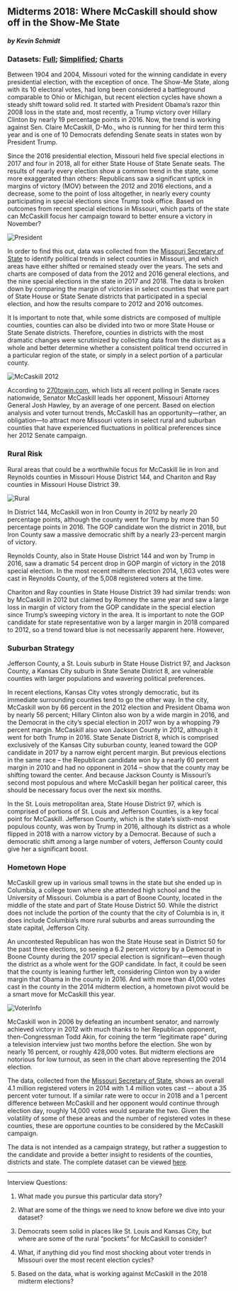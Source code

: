 
## Midterms 2018: Where McCaskill should show off in the Show-Me State 

#### _by Kevin Schmidt_

### Datasets: [Full](https://docs.google.com/spreadsheets/d/1zygBbaS3_g6niCUaA9YCr0Zi1RCd_Eptm8yw7m8nZvg/edit#gid=0); [Simplified](https://docs.google.com/spreadsheets/d/1KPVKpoQ646a7oxGgEFDeSg9b_4oXj0ilubyyk3WRM_c/edit#gid=0); [Charts](https://docs.google.com/spreadsheets/d/1yPrwnB6JpBe14nwa8WxPoWqjOSjIkTvECRJrLy1h-X8/edit#gid=0)

Between 1904 and 2004, Missouri voted for the winning candidate in every presidential election, with the exception of once. The Show-Me State, along with its 10 electoral votes, had long been considered a battleground comparable to Ohio or Michigan, but recent election cycles have shown a steady shift toward solid red. It started with President Obama’s razor thin 2008 loss in the state and, most recently, a Trump victory over Hillary Clinton by nearly 19 percentage points in 2016. Now, the trend is working against Sen. Claire McCaskill, D-Mo., who is running for her third term this year and is one of 10 Democrats defending Senate seats in states won by President Trump.

Since the 2016 presidential election, Missouri held five special elections in 2017 and four in 2018, all for either State House of State Senate seats. The results of nearly every election show a common trend in the state, some more exaggerated than others: Republicans saw a significant uptick in margins of victory (MOV) between the 2012 and 2016 elections, and a decrease, some to the point of loss altogether, in nearly every county participating in special elections since Trump took office. Based on outcomes from recent special elections in Missouri, which parts of the state can McCaskill focus her campaign toward to better ensure a victory in November?

![President](https://github.com/kevinschmidt2018/digitalframeworks/blob/master/President.png)

In order to find this out, data was collected from the [Missouri Secretary of State](http://enrarchives.sos.mo.gov/enrnet/default.aspx) to identify political trends in select counties in Missouri, and which areas have either shifted or remained steady over the years. The sets and charts are composed of data from the 2012 and 2016 general elections, and the nine special elections in the state in 2017 and 2018. The data is broken down by comparing the margin of victories in select counties that were part of State House or State Senate districts that participated in a special election, and how the results compare to 2012 and 2016 outcomes. 

It Is important to note that, while some districts are composed of multiple counties, counties can also be divided into two or more State House or State Senate districts. Therefore, counties in districts with the most dramatic changes were scrutinized by collecting data from the district as a whole and better determine whether a consistent political trend occurred in a particular region of the state, or simply in a select portion of a particular county. 

![McCaskill 2012](https://github.com/kevinschmidt2018/digitalframeworks/blob/master/McCaskill.png)

According to [270towin.com](https://www.270towin.com/2018-senate-polls/missouri/), which lists all recent polling in Senate races nationwide, Senator McCaskill leads her opponent, Missouri Attorney General Josh Hawley, by an average of one percent. Based on election analysis and voter turnout trends, McCaskill has an opportunity—rather, an obligation—to attract more Missouri voters in select rural and suburban counties that have experienced fluctuations in political preferences since her 2012 Senate campaign. 

### Rural Risk

Rural areas that could be a worthwhile focus for McCaskill lie in Iron and Reynolds counties in Missouri House District 144, and Chariton and Ray counties in Missouri House District 39.

![Rural](https://github.com/kevinschmidt2018/digitalframeworks/blob/master/2016_18.png)

In District 144, McCaskill won in Iron County in 2012 by nearly 20 percentage points, although the county went for Trump by more than 50 percentage points in 2016. The GOP candidate won the district in 2018, but Iron County saw a massive democratic shift by a nearly 23-percent margin of victory. 

Reynolds County, also in State House District 144 and won by Trump in 2016, saw a dramatic 54 percent drop in GOP margin of victory in the 2018 special election. In the most recent midterm election 2014, 1,603 votes were cast in Reynolds County, of the 5,008 registered voters at the time. 

Chariton and Ray counties in State House District 39 had similar trends: won by McCaskill in 2012 but claimed by Romney the same year and saw a large loss in margin of victory from the GOP candidate in the special election since Trump’s sweeping victory in the area. It is important to note the GOP candidate for state representative won by a larger margin in 2018 compared to 2012, so a trend toward blue is not necessarily apparent here. However, 

### Suburban Strategy

Jefferson County, a St. Louis suburb in State House District 97, and Jackson County, a Kansas City suburb in State Senate District 8, are vulnerable counties with larger populations and wavering political preferences. 

In recent elections, Kansas City votes strongly democratic, but its immediate surrounding counties tend to go the other way. In the city, McCaskill won by 66 percent in the 2012 election and President Obama won by nearly 56 percent; Hillary Clinton also won by a wide margin in 2016, and the Democrat in the city’s special election in 2017 won by a whopping 79 percent margin. McCaskill also won Jackson County in 2012, although it went for both Trump in 2016. State Senate District 8, which is comprised exclusively of the Kansas City suburban county, leaned toward the GOP candidate in 2017 by a narrow eight percent margin. But previous elections in the same race – the Republican candidate won by a nearly 60 percent margin in 2010 and had no opponent in 2014 – show that the county may be shifting toward the center. And because Jackson County is Missouri’s second most populous and where McCaskill began her political career, this should be necessary focus over the next six months. 

In the St. Louis metropolitan area, State House District 97, which is comprised of portions of St. Louis and Jefferson Counties, is a key focal point for McCaskill. Jefferson County, which is the state’s sixth-most populous county, was won by Trump in 2016, although its district as a whole flipped in 2018 with a narrow victory by a Democrat. Because of such a democratic shift among a large number of voters, Jefferson County could give her a significant boost. 

### Hometown Hope

McCaskill grew up in various small towns in the state but she ended up in Columbia, a college town where she attended high school and the University of Missouri. Columbia is a part of Boone County, located in the middle of the state and part of State House District 50. While the district does not include the portion of the county that the city of Columbia is in, it does include Columbia’s more rural suburbs and areas surrounding the state capital, Jefferson City. 

An uncontested Republican has won the State House seat in District 50 for the past three elections, so seeing a 6.2 percent victory by a Democrat in Boone County during the 2017 special election is significant—even though the district as a whole went for the GOP candidate. In fact, it could be seen that the county is leaning further left, considering Clinton won by a wider margin that Obama in the county in 2016. And with more than 41,000 votes cast in the county in the 2014 midterm election, a hometown pivot would be a smart move for McCaskill this year. 

![VoterInfo](https://github.com/kevinschmidt2018/digitalframeworks/blob/master/VoterInfo.png)

McCaskill won in 2006 by defeating an incumbent senator, and narrowly achieved victory in 2012 with much thanks to her Republican opponent, then-Congressman Todd Akin, for coining the term “legitimate rape” during a television interview just two months before the election. She won by nearly 16 percent, or roughly 428,000 votes. But midterm elections are notorious for low turnout, as seen in the chart above representing the 2014 election. 

The data, collected from the [Missouri Secretary of State](https://www.sos.mo.gov/CMSImages/ElectionResultsStatistics/ActualVoterTurnout-General2014forweb.pdf), shows an overall 4.1 million registered voters in 2014 with 1.4 million votes cast -- about a 35 percent voter turnout.  If a similar rate were to occur in 2018 and a 1 percent difference between McCaskill and her opponent would continue through election day, roughly 14,000 votes would separate the two. Given the volatility of some of these areas and the number of registered votes in these counties, these are opportune counties to be considered by the McCaskill campaign. 

The data is not intended as a campaign strategy, but rather a suggestion to the candidate and provide a better insight to residents of the counties, districts and state. The complete dataset can be viewed [here](https://docs.google.com/spreadsheets/d/1zygBbaS3_g6niCUaA9YCr0Zi1RCd_Eptm8yw7m8nZvg/edit#gid=0).
______________________________________________________________________________________________________________________________

Interview Questions:

1) What made you pursue this particular data story?

2) What are some of the things we need to know before we dive into your dataset?

3) Democrats seem solid in places like St. Louis and Kansas City, but where are some of the rural “pockets” for McCaskill to consider?  

4) What, if anything did you find most shocking about voter trends in Missouri over the most recent election cycles?

5) Based on the data, what is working against McCaskill in the 2018 midterm elections?










	
